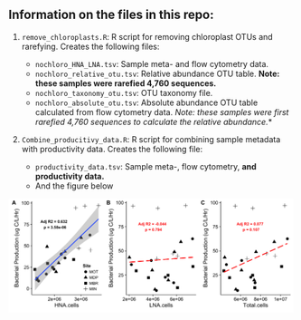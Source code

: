 ## Information on the files in this repo:

1. `remove_chloroplasts.R`:  R script for removing chloroplast OTUs and rarefying. Creates the following files: 
  
	- `nochloro_HNA_LNA.tsv`:  Sample meta- and flow cytometry data. 
	- `nochloro_relative_otu.tsv`: Relative abundance OTU table.  **Note: these samples were rarefied 4,760 sequences.**    
	- `nochloro_taxonomy_otu.tsv`: OTU taxonomy file.  
	- `nochloro_absolute_otu.tsv`: Absolute abundance OTU table calculated from flow cytometry data.  *Note: these samples were first rarefied 4,760 sequences to calculate the relative abundance.** 

2. `Combine_producitivy_data.R`: R script for combining sample metadata with productivity data. Creates the following file:   
	- `productivity_data.tsv`: Sample meta-, flow cytometry, **and productivity data.**  
	- And the figure below

![Relationship between cells and Total Productivity](HNA_vs_productivity.png)

